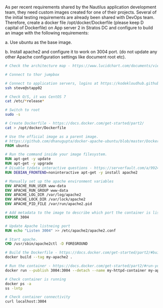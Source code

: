As per recent requirements shared by the Nautilus application development team, they need custom images created for one of their projects. Several of the initial testing requirements are already been shared with DevOps team. Therefore, create a docker file /opt/docker/Dockerfile (please keep D capital of Dockerfile) on App server 2 in Stratos DC and configure to build an image with the following requirements:


a. Use ubuntu as the base image.

b. Install apache2 and configure it to work on 3004 port. (do not update any other Apache configuration settings like document root etc).


```bash
# Check the architecture map - https://www.lucidchart.com/documents/view/58e22de2-c446-4b49-ae0f-db79a3318e97/0_0

# Connect to thor jumpbox

# Connect to application servers, logins at https://kodekloudhub.github.io/kodekloud-engineer/docs/projects/nautilus
ssh steve@stapp02

# Check O/S, it was CentOS 7
cat /etc/*release*

# Switch to root
sudo -s

# Create Dockerfile - https://docs.docker.com/get-started/part2/
cat > /opt/docker/Dockerfile
```

```dockerfile
# Use the official image as a parent image.
# https://github.com/dhanugupta/docker-apache-ubuntu/blob/master/Dockerfile
FROM ubuntu

# Run the command inside your image filesystem.
RUN apt-get -y update
RUN apt-get -y upgrade
# Disable tzdata interactive questions - https://serverfault.com/a/992421
RUN DEBIAN_FRONTEND=noninteractive apt-get -y install apache2

# Manually set up the apache environment variables
ENV APACHE_RUN_USER www-data
ENV APACHE_RUN_GROUP www-data
ENV APACHE_LOG_DIR /var/log/apache2
ENV APACHE_LOCK_DIR /var/lock/apache2
ENV APACHE_PID_FILE /var/run/apache2.pid

# Add metadata to the image to describe which port the container is listening on at runtime.
EXPOSE 3004

# Update Apache listneing port
RUN echo "Listen 3004" >> /etc/apache2/apache2.conf

# Start apache.
CMD /usr/sbin/apache2ctl -D FOREGROUND
```

```bash
# Build the Dockerfile - https://docs.docker.com/get-started/part2/#build-and-test-your-image
docker build --tag my-apache2 .

# Run the container - https://docs.docker.com/get-started/part2/#run-your-image-as-a-container
docker run --publish 3004:3004 --detach --name my-httpd-container my-apache2

# Check container is running
docker ps -a
ss -lntp

# Check container connectivity
curl localhost:3004
